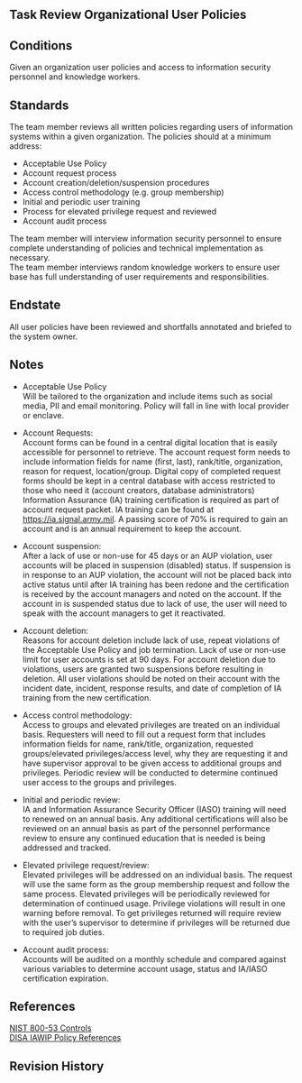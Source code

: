 ## Task Review Organizational User Policies  


## Conditions  
Given an organization user policies and access to information security personnel and knowledge workers.  


## Standards  
The team member reviews all written policies regarding users of information systems within a given organization. The policies should at a minimum address:  
* Acceptable Use Policy  
* Account request process  
* Account creation/deletion/suspension procedures  
* Access control methodology (e.g. group membership)  
* Initial and periodic user training  
* Process for elevated privilege request and reviewed  
* Account audit process  

The team member will interview information security personnel to ensure complete understanding of policies and technical implementation as necessary.  
The team member interviews random knowledge workers to ensure user base has full understanding of user requirements and responsibilities.  


## Endstate  
All user policies have been reviewed and shortfalls annotated and briefed to the system owner.  


## Notes  
* Acceptable Use Policy  
Will be tailored to the organization and include items such as social media, PII and email monitoring. Policy will fall in line with local provider or enclave.  

* Account Requests:  
Account forms can be found in a central digital location that is easily accessible for personnel to retrieve. The account request form needs to include information fields for name (first, last), rank/title, organization, reason for request, location/group. Digital copy of completed request forms should be kept in a central database with access restricted to those who need it (account creators, database administrators) Information Assurance (IA) training certification is required as part of account request packet. IA training can be found at https://ia.signal.army.mil. A passing score of 70% is required to gain an account and is an annual requirement to keep the account.  

* Account suspension:  
After a lack of use or non-use for 45 days or an AUP violation, user accounts will be placed in suspension (disabled) status. If suspension is in response to an AUP violation, the account will not be placed back into active status until after IA training has been redone and the certification is received by the account managers and noted on the account. If the account in is suspended status due to lack of use, the user will need to speak with the account managers to get it reactivated.  

* Account deletion:  
Reasons for account deletion include lack of use, repeat violations of the Acceptable Use Policy and job termination. Lack of use or non-use limit for user accounts is set at 90 days. For account deletion due to violations, users are granted two suspensions before resulting in deletion. All user violations should be noted on their account with the incident date, incident, response results, and date of completion of IA training from the new certification.  

* Access control methodology:   
Access to groups and elevated privileges are treated on an individual basis. Requesters will need to fill out a request form that includes information fields for name, rank/title, organization, requested groups/elevated privileges/access level, why they are requesting it and have supervisor approval to be given access to additional groups and privileges. Periodic review will be conducted to determine continued user access to the groups and privileges.  

* Initial and periodic review:  
IA and Information Assurance Security Officer (IASO) training will need to renewed on an annual basis. Any additional certifications will also be reviewed on an annual basis as part of the personnel performance review to ensure any continued education that is needed is being addressed and tracked.

* Elevated privilege request/review:  
Elevated privileges will be addressed on an individual basis. The request will use the same form as the group membership request and follow the same process. Elevated privileges will be periodically reviewed for determination of continued usage. Privilege violations will result in one warning before removal. To get privileges returned will require review with the user’s supervisor to determine if privileges will be returned due to required job duties.  

* Account audit process:  
Accounts will be audited on a monthly schedule and compared against various variables to determine account usage, status and IA/IASO certification expiration.  


## References  
[NIST 800-53 Controls](https://nvd.nist.gov/download/800-53/800-53-controls.xml)  
[DISA IAWIP Policy References](http://iase.disa.mil/iawip/Pages/policyref.aspx)  


## Revision History  
